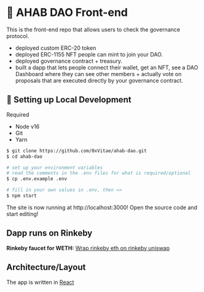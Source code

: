 # 🐋 AHAB DAO Front-end

This is the front-end repo that allows users to check the governance protocol.

 * deployed custom ERC-20 token
 * deployed ERC-1155 NFT people can mint to join your DAO.
 * deployed governance contract + treasury.
 * built a dapp that lets people connect their wallet, get an NFT, see a DAO Dashboard where they can see other members + actually vote on proposals that      are executed directly by your governance contract.

## 🔧 Setting up Local Development

Required

* Node v16
* Git 
* Yarn

```bash
$ git clone https://github.com/0xVitae/ahab-dao.git
$ cd ahab-dao

# set up your environment variables
# read the comments in the .env files for what is required/optional
$ cp .env.example .env

# fill in your own values in .env, then =>
$ npm start
```

The site is now running at http://localhost:3000! Open the source code and start editing!

## Dapp runs on Rinkeby 

**Rinkeby faucet for WETH:**
[Wrap rinkeby eth on rinkeby uniswap](https://app.uniswap.org/#/swap)

## Architecture/Layout

The app is written in [React](https://reactjs.org/)

